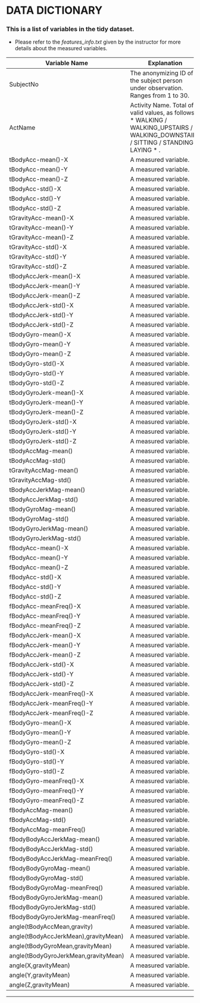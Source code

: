 DATA DICTIONARY
===============
### This is a list of variables in the tidy dataset.
- Please refer to the *features_info.txt* given by the instructor for more details about the measured variables.

**Variable Name** | **Explanation**
--- | ---
SubjectNo | The anonymizing ID of the subject person under observation. Ranges from 1 to 30.
ActName | Activity Name. Total of 6 valid values, as follows: * WALKING / WALKING_UPSTAIRS / WALKING_DOWNSTAIRS / SITTING / STANDING / LAYING * .
tBodyAcc-mean()-X | A measured variable.
tBodyAcc-mean()-Y | A measured variable.
tBodyAcc-mean()-Z | A measured variable.
tBodyAcc-std()-X | A measured variable.
tBodyAcc-std()-Y | A measured variable.
tBodyAcc-std()-Z | A measured variable.
tGravityAcc-mean()-X | A measured variable.
tGravityAcc-mean()-Y | A measured variable.
tGravityAcc-mean()-Z | A measured variable.
tGravityAcc-std()-X | A measured variable.
tGravityAcc-std()-Y | A measured variable.
tGravityAcc-std()-Z | A measured variable.
tBodyAccJerk-mean()-X | A measured variable.
tBodyAccJerk-mean()-Y | A measured variable.
tBodyAccJerk-mean()-Z | A measured variable.
tBodyAccJerk-std()-X | A measured variable.
tBodyAccJerk-std()-Y | A measured variable.
tBodyAccJerk-std()-Z | A measured variable.
tBodyGyro-mean()-X | A measured variable.
tBodyGyro-mean()-Y | A measured variable.
tBodyGyro-mean()-Z | A measured variable.
tBodyGyro-std()-X | A measured variable.
tBodyGyro-std()-Y | A measured variable.
tBodyGyro-std()-Z | A measured variable.
tBodyGyroJerk-mean()-X | A measured variable.
tBodyGyroJerk-mean()-Y | A measured variable.
tBodyGyroJerk-mean()-Z | A measured variable.
tBodyGyroJerk-std()-X | A measured variable.
tBodyGyroJerk-std()-Y | A measured variable.
tBodyGyroJerk-std()-Z | A measured variable.
tBodyAccMag-mean() | A measured variable.
tBodyAccMag-std() | A measured variable.
tGravityAccMag-mean() | A measured variable.
tGravityAccMag-std() | A measured variable.
tBodyAccJerkMag-mean() | A measured variable.
tBodyAccJerkMag-std() | A measured variable.
tBodyGyroMag-mean() | A measured variable.
tBodyGyroMag-std() | A measured variable.
tBodyGyroJerkMag-mean() | A measured variable.
tBodyGyroJerkMag-std() | A measured variable.
fBodyAcc-mean()-X | A measured variable.
fBodyAcc-mean()-Y | A measured variable.
fBodyAcc-mean()-Z | A measured variable.
fBodyAcc-std()-X | A measured variable.
fBodyAcc-std()-Y | A measured variable.
fBodyAcc-std()-Z | A measured variable.
fBodyAcc-meanFreq()-X | A measured variable.
fBodyAcc-meanFreq()-Y | A measured variable.
fBodyAcc-meanFreq()-Z | A measured variable.
fBodyAccJerk-mean()-X | A measured variable.
fBodyAccJerk-mean()-Y | A measured variable.
fBodyAccJerk-mean()-Z | A measured variable.
fBodyAccJerk-std()-X | A measured variable.
fBodyAccJerk-std()-Y | A measured variable.
fBodyAccJerk-std()-Z | A measured variable.
fBodyAccJerk-meanFreq()-X | A measured variable.
fBodyAccJerk-meanFreq()-Y | A measured variable.
fBodyAccJerk-meanFreq()-Z | A measured variable.
fBodyGyro-mean()-X | A measured variable.
fBodyGyro-mean()-Y | A measured variable.
fBodyGyro-mean()-Z | A measured variable.
fBodyGyro-std()-X | A measured variable.
fBodyGyro-std()-Y | A measured variable.
fBodyGyro-std()-Z | A measured variable.
fBodyGyro-meanFreq()-X | A measured variable.
fBodyGyro-meanFreq()-Y | A measured variable.
fBodyGyro-meanFreq()-Z | A measured variable.
fBodyAccMag-mean() | A measured variable.
fBodyAccMag-std() | A measured variable.
fBodyAccMag-meanFreq() | A measured variable.
fBodyBodyAccJerkMag-mean() | A measured variable.
fBodyBodyAccJerkMag-std() | A measured variable.
fBodyBodyAccJerkMag-meanFreq() | A measured variable.
fBodyBodyGyroMag-mean() | A measured variable.
fBodyBodyGyroMag-std() | A measured variable.
fBodyBodyGyroMag-meanFreq() | A measured variable.
fBodyBodyGyroJerkMag-mean() | A measured variable.
fBodyBodyGyroJerkMag-std() | A measured variable.
fBodyBodyGyroJerkMag-meanFreq() | A measured variable.
angle(tBodyAccMean,gravity) | A measured variable.
angle(tBodyAccJerkMean),gravityMean) | A measured variable.
angle(tBodyGyroMean,gravityMean) | A measured variable.
angle(tBodyGyroJerkMean,gravityMean) | A measured variable.
angle(X,gravityMean) | A measured variable.
angle(Y,gravityMean) | A measured variable.
angle(Z,gravityMean) | A measured variable.

---